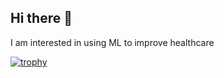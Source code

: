 ## Hi there 👋

I am interested in using ML to improve healthcare


[![trophy](https://github-profile-trophy.vercel.app/?username=mcoplan11)](https://github.com/mcoplan11/github-profile-trophy)

<!--
**mcoplan11/mcoplan11** is a ✨ _special_ ✨ repository because its `README.md` (this file) appears on your GitHub profile.

Here are some ideas to get you started:

- 🔭 I’m currently working on ...
- 🌱 I’m currently learning ...
- 👯 I’m looking to collaborate on ...
- 🤔 I’m looking for help with ...
- 💬 Ask me about ...
- 📫 How to reach me: ...
- 😄 Pronouns: ...
- ⚡ Fun fact: ...
-->
